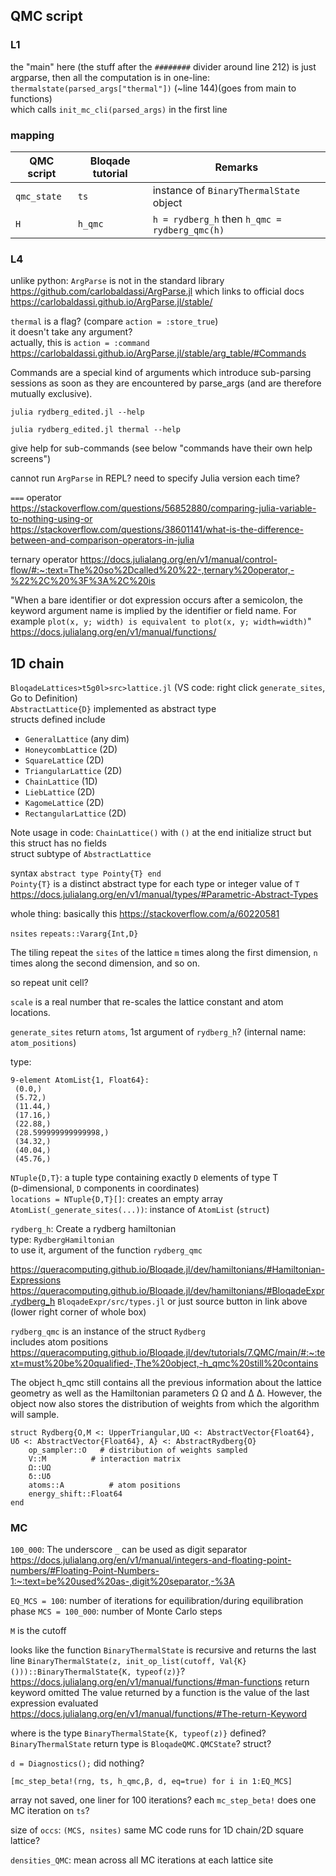 
## QMC script
### L1
the "main" here (the stuff after the `########` divider around line 212) is just argparse, then all the computation is in one-line:  
`thermalstate(parsed_args["thermal"])` (~line 144)(goes from main to functions)  
which calls `init_mc_cli(parsed_args)` in the first line

### mapping
| QMC script      | Bloqade tutorial | Remarks |
| ----------- | ----------- | ----------- |
| `qmc_state`      | `ts`       | instance of `BinaryThermalState` object |
| `H`   | `h_qmc`        | `h = rydberg_h` then `h_qmc = rydberg_qmc(h)`|

### L4
unlike python: `ArgParse` is not in the standard library  
https://github.com/carlobaldassi/ArgParse.jl
which links to official docs https://carlobaldassi.github.io/ArgParse.jl/stable/

`thermal` is a flag? (compare `action = :store_true`)  
it doesn't take any argument?  
actually, this is `action = :command`
https://carlobaldassi.github.io/ArgParse.jl/stable/arg_table/#Commands

Commands are a special kind of arguments which introduce sub-parsing sessions as soon as they are encountered by parse_args (and are therefore mutually exclusive).


```
julia rydberg_edited.jl --help
```

```
julia rydberg_edited.jl thermal --help
```
give help for sub-commands (see below "commands have their own help screens")

cannot run `ArgParse` in REPL? need to specify Julia version each time?

`===` operator  
https://stackoverflow.com/questions/56852880/comparing-julia-variable-to-nothing-using-or  
https://stackoverflow.com/questions/38601141/what-is-the-difference-between-and-comparison-operators-in-julia

ternary operator https://docs.julialang.org/en/v1/manual/control-flow/#:~:text=The%20so%2Dcalled%20%22-,ternary%20operator,-%22%2C%20%3F%3A%2C%20is

"When a bare identifier or dot expression occurs after a semicolon, the keyword argument name is implied by the identifier or field name. For example `plot(x, y; width) is equivalent to plot(x, y; width=width)`"
https://docs.julialang.org/en/v1/manual/functions/

## 1D chain
`BloqadeLattices>t5g0l>src>lattice.jl` (VS code: right click `generate_sites`, Go to Definition)  
`AbstractLattice{D}` implemented as abstract type  
structs defined include
- `GeneralLattice` (any dim)
- `HoneycombLattice` (2D)
- `SquareLattice` (2D)
- `TriangularLattice` (2D)
- `ChainLattice` (1D)
- `LiebLattice` (2D)
- `KagomeLattice` (2D)
- `RectangularLattice` (2D)

Note usage in code: `ChainLattice()` with `()` at the end
initialize struct but this struct has no fields  
struct subtype of `AbstractLattice`

syntax `abstract type Pointy{T} end`  
`Pointy{T}` is a distinct abstract type for each type or integer value of `T`
https://docs.julialang.org/en/v1/manual/types/#Parametric-Abstract-Types

whole thing: basically this https://stackoverflow.com/a/60220581

`nsites` `repeats::Vararg{Int,D}`

The tiling repeat the `sites` of the lattice `m` times along the first dimension,
`n` times along the second dimension, and so on. 

so repeat unit cell?


`scale` is a real number that re-scales the lattice constant and atom locations.

`generate_sites` return `atoms`, 1st argument of `rydberg_h`? (internal name: `atom_positions`)

type:
```
9-element AtomList{1, Float64}:
 (0.0,)
 (5.72,)
 (11.44,)
 (17.16,)
 (22.88,)
 (28.599999999999998,)
 (34.32,)
 (40.04,)
 (45.76,)
```
`NTuple{D,T}`: a tuple type containing exactly `D` elements of type T  
(`D`-dimensional, `D` components in coordinates)  
`locations = NTuple{D,T}[]`: creates an empty array  
`AtomList(_generate_sites(...))`: instance of `AtomList` (`struct`)

`rydberg_h`: Create a rydberg hamiltonian  
type: `RydbergHamiltonian`  
to use it, argument of the function `rydberg_qmc`

https://queracomputing.github.io/Bloqade.jl/dev/hamiltonians/#Hamiltonian-Expressions
https://queracomputing.github.io/Bloqade.jl/dev/hamiltonians/#BloqadeExpr.rydberg_h
`BloqadeExpr/src/types.jl` or just source button in link above (lower right corner of whole box)

`rydberg_qmc` is an instance of the struct `Rydberg`  
includes atom positions  
https://queracomputing.github.io/Bloqade.jl/dev/tutorials/7.QMC/main/#:~:text=must%20be%20qualified-,The%20object,-h_qmc%20still%20contains

The object h_qmc still contains all the previous information about the lattice geometry as well as the Hamiltonian parameters 
Ω
Ω and 
Δ
Δ. However, the object now also stores the distribution of weights from which the algorithm will sample. 
```
struct Rydberg{O,M <: UpperTriangular,UΩ <: AbstractVector{Float64}, Uδ <: AbstractVector{Float64}, A} <: AbstractRydberg{O}
    op_sampler::O   # distribution of weights sampled
    V::M          # interaction matrix
    Ω::UΩ 
    δ::Uδ
    atoms::A          # atom positions
    energy_shift::Float64
end
```
### MC
`100_000`: The underscore `_` can be used as digit separator
https://docs.julialang.org/en/v1/manual/integers-and-floating-point-numbers/#Floating-Point-Numbers-1:~:text=be%20used%20as-,digit%20separator,-%3A

`EQ_MCS = 100`: number of iterations for equilibration/during equilibration phase
`MCS = 100_000`: number of Monte Carlo steps

`M` is the cutoff

looks like the function `BinaryThermalState` is recursive and returns the last line `BinaryThermalState(z, init_op_list(cutoff, Val{K}()))::BinaryThermalState{K, typeof(z)}`?  
https://docs.julialang.org/en/v1/manual/functions/#man-functions return keyword omitted
The value returned by a function is the value of the last expression evaluated
https://docs.julialang.org/en/v1/manual/functions/#The-return-Keyword

where is the type `BinaryThermalState{K, typeof(z)}` defined?
`BinaryThermalState` return type is `BloqadeQMC.QMCState`? struct?

`d = Diagnostics();` did nothing?

```
[mc_step_beta!(rng, ts, h_qmc,β, d, eq=true) for i in 1:EQ_MCS]
```
array not saved, one liner for 100 iterations?
each `mc_step_beta!` does one MC iteration on `ts`?

size of `occs`: `(MCS, nsites)`
same MC code runs for 1D chain/2D square lattice?

`densities_QMC`: mean across all MC iterations at each lattice site
